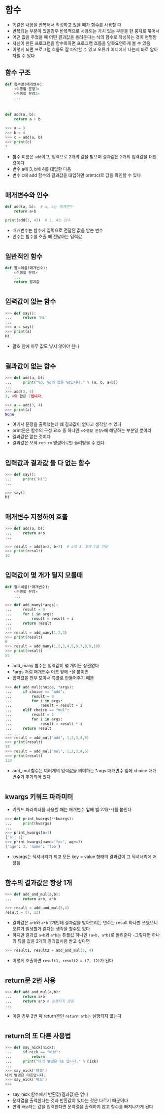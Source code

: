 # 함수
- 똑같은 내용을 반복해서 작성하고 있을 때가 함수를 사용할 때
- 반복되는 부분이 있을경우 반복적으로 사용되는 가치 있는 부분을 한 뭉치로 묶어서
- 어떤 값을 주었을 때 어떤 결과값을 돌려둔다는 식의 함수로 작성하는 것이 현명함
- 자신이 만든 프로그램을 함수화하면 프로그램 흐름을 일목요연하게 볼 수 있음
- 이렇게 되면 프로그램 흐름도 잘 파악할 수 있고 오류가 어디에서 나는지 바로 알아차릴 수 있다

## 함수 구조
```python
def 함수명(매개변수):
    <수행할 문장1>
    <수행할 문장2>
    ...
```
#
```python
def add(a, b): 
    return a + b

>>> a = 3
>>> b = 4
>>> c = add(a, b)
>>> print(c)
7
```
- 함수 이름은 `add`이고, 입력으로 2개의 값을 받으며 결과값은 2개의 입력값을 더한 값이다
- 변수 a에 3, b에 4를 대입한 다음
- 변수 c에 add 함수의 결과값을 대입하면 print(c)로 값을 확인할 수 있다
#
## 매개변수와 인수
```python
def add(a, b):  # a, b는 매개변수
    return a+b

print(add(3, 4))  # 3, 4는 인수
```
- 매개변수는 함수에 입력으로 전달된 값을 받는 변수
- 인수는 함수를 호출 때 전달하는 입력값
#
## 일반적인 함수
```python
def 함수이름(매개변수):
    <수행할 문장>
    ...
    return 결과값
```
#
## 입력값이 없는 함수
```python
>>> def say(): 
...     return 'Hi' 
... 
>>> a = say()
>>> print(a)
Hi
```
- 괄호 안에 아무 값도 넣지 않아야 한다
#
## 결과값이 없는 함수
```python
>>> def add(a, b): 
...     print("%d, %d의 합은 %d입니다." % (a, b, a+b))
... 
>>> add(3, 4)
3, 4의 합은 7입니다.

>>> a = add(3, 4)
>>> print(a)
None
```
- 여기서 문장을 출력했는데 왜 결과값이 없다고 생각할 수 있다
- print문은 함수의 구성 요소 중 하나인 `<수행할 문장>`에 해당하는 부분일 뿐이라
- 결과값은 없는 것이다
- 결과값은 오직 `return` 명령어로만 돌려받을 수 있다
#
## 입력값과 결과값 둘 다 없는 함수
```python
>>> def say(): 
...     print('Hi')
... 
```
```python
>>> say()
Hi
```
#
## 매개변수 지정하여 호출
```python
>>> def add(a, b):
...     return a+b
... 
```

```python
>>> result = add(a=3, b=7)  # a에 3, b에 7을 전달
>>> print(result)
10
```
#
## 입력값이 몇 개가 될지 모를때
```python
def 함수이름(*매개변수): 
    <수행할 문장>
    ...
```

```python
>>> def add_many(*args): 
...     result = 0 
...     for i in args: 
...         result = result + i 
...     return result 
... 
>>> result = add_many(1,2,3)
>>> print(result)
6
>>> result = add_many(1,2,3,4,5,6,7,8,9,10)
>>> print(result)
55
```
- add_many 함수는 입력값이 몇 개이든 상관없다
- *args 처럼 매개변수 이름 앞에 `*`을 붙이면
- 입력값을 전부 모아서 튜플로 만들어주기 때문

```python
>>> def add_mul(choice, *args): 
...     if choice == "add": 
...         result = 0 
...         for i in args: 
...             result = result + i 
...     elif choice == "mul": 
...         result = 1 
...         for i in args: 
...             result = result * i 
...     return result 
... 
>>> result = add_mul('add', 1,2,3,4,5)
>>> print(result)
15
>>> result = add_mul('mul', 1,2,3,4,5)
>>> print(result)
120
```
- add_mul 함수는 여러개의 입력값을 의미하는 *args 매개변수 앞에 choice 매개변수가 추가되어 있다
#
## kwargs 키워드 파라미터
- 키워드 파라미터를 사용할 때는 매개변수 앞에 별 2개(`**`)를 붙인다
```python
>>> def print_kwargs(**kwargs):
...     print(kwargs)
...
>>> print_kwargs(a=1)
{'a': 1}
>>> print_kwargs(name='foo', age=3)
{'age': 3, 'name': 'foo'}
```
- kwargs는 딕셔너리가 되고 모든 key = value 형태의 결과값이 그 딕셔너리에 저장됨
#
## 함수의 결과값은 항상 1개
```python
>>> def add_and_mul(a,b): 
...     return a+b, a*b

>>> result = add_and_mul(3,4)
result = (7, 12)
```
- 결과값은 `a+b`와 `a*b` 2개인데 결과값을 받아드리는 변수는 result 하나만 쓰였으니 오류가 발생할거 같다는 생각을 할수도 있다
- 하지만 결과값 `a+b`와 `a*b`는 튜플값 하나인 `(a+b, a*b)`로 돌려준다
-그렇다면 하나의 튜플 값을 2개의 결과값처럼 받고 싶다면
```python
>>> result1, result2 = add_and_mul(3, 4)
```
- 이렇게 호출하면 `result1, result2 = (7, 12)`가 된다
#
## return문 2번 사용
```python
>>> def add_and_mul(a,b): 
...     return a+b 
...     return a*b # 실행되지 않음
... 
```
- 이럴 경우 2번 째 return문인 `return a*b`는 실행되지 않는다
#
## return의 또 다른 사용법
```python
>>> def say_nick(nick): 
...     if nick == "바보": 
...         return 
...     print("나의 별명은 %s 입니다." % nick)
...
>>> say_nick('야호')
나의 별명은 야호입니다.
>>> say_nick('바보')
>>> 
```
- say_nick 함수에서 반환값(결과값)은 없다
- 문자열을 출력한다는 것과 반환값이 있다는 것은 다르기 때문이다
- 만약 `바보`라는 값을 입력한다면 문자열을 출력하지 않고 함수를 빠져나가게 된다